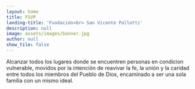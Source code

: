 ```yaml
---
layout: home
title: FSVP
landing-title: 'Fundación<br> San Vicente Pallotti'
description: null
image: assets/images/banner.jpg
author: null
show_tile: false
---
```


Alcanzar todos los lugares donde se encuentren personas en condicion vulnerable, movidos por la intención de reavivar la fe, la unión y la caridad entre todos los miembros del Pueblo de Dios, encaminado a ser una sola familia con un mismo ideal.
